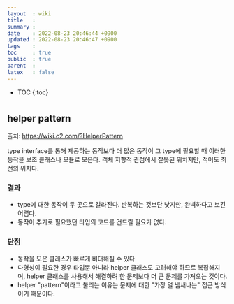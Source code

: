 ```yaml
---
layout  : wiki
title   : 
summary : 
date    : 2022-08-23 20:46:44 +0900
updated : 2022-08-23 20:46:47 +0900
tags    : 
toc     : true
public  : true
parent  : 
latex   : false
---
```

* TOC
{:toc}

# 
## helper pattern

출처: https://wiki.c2.com/?HelperPattern

type interface를 통해 제공하는 동작보다 더 많은 동작이 그 type에 필요할 때 이러한 동작을 보조 클래스나 모듈로 모은다.
객체 지향적 관점에서 잘못된 위치지만, 적어도 최선의 위치다.

### 결과
- type에 대한 동작이 두 곳으로 갈라진다. 반복하는 것보단 낫지만, 완벽하다고 보긴 어렵다.
- 동작이 추가로 필요했던 타입의 코드를 건드릴 필요가 없다.

### 단점
- 동작을 모은 클래스가 빠르게 비대해질 수 있다
- 다형성이 필요한 경우 타입뿐 아니라 helper 클래스도 고려해야 하므로 복잡해지며, helper 클래스를 사용해서 해결하려 한 문제보다 더 큰 문제를 가져오는 것이다.
- helper "pattern"이라고 불리는 이유는 문제에 대한 "가장 덜 냄새나는" 접근 방식이기 때문이다.
